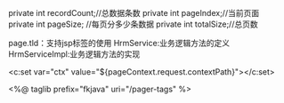 private  int recordCount;//总数据条数
private int pageIndex;//当前页面   
private int pageSize; //每页分多少条数据
private int totalSize;//总页数

page.tld：支持jsp标签的使用
HrmService:业务逻辑方法的定义
HrmServiceImpl:业务逻辑方法的实现

<c:set var="ctx" value="${pageContext.request.contextPath}"></c:set>
<!-- 配置分页标签   -->
<%@ taglib prefix="fkjava" uri="/pager-tags" %>
